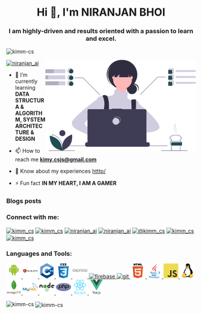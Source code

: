<h1 align="center">Hi 👋, I'm NIRANJAN BHOI</h1>
<h3 align="center">I am highly-driven and results oriented with a passion to learn and excel.</h3>

<p align="left"> <img src="https://komarev.com/ghpvc/?username=kimm-cs&label=Profile%20views&color=0e75b6&style=flat" alt="kimm-cs" /> </p>
<img align="right" alt="Coding" width="400" src="https://raw.githubusercontent.com/kimm-cs/kimm-cs/5e4a896a8af608d82559fb04e3397d0cea3a476e/girl_laptop.svg">

<p align="left"> <a href="https://twitter.com/niranjan_ai" target="blank"><img src="https://img.shields.io/twitter/follow/niranjan_ai?logo=twitter&style=for-the-badge" alt="niranjan_ai" /></a> </p>

- 🌱 I’m currently learning **DATA STRUCTURA & ALGORITHM, SYSTEM ARCHITECTURE & DESIGN**

- 📫 How to reach me **kimy.csjs@gmail.com**

- 📄 Know about my experiences [htttp/](htttp/)

- ⚡ Fun fact **IN MY HEART, I AM A GAMER**

### Blogs posts
<!-- BLOG-POST-LIST:START -->
<!-- BLOG-POST-LIST:END -->

<h3 align="left">Connect with me:</h3>
<p align="left">
<a href="https://codepen.io/kimm_cs" target="blank"><img align="center" src="https://cdn.jsdelivr.net/npm/simple-icons@3.0.1/icons/codepen.svg" alt="kimm_cs" height="30" width="40" /></a>
<a href="https://dev.to/kimm_cs" target="blank"><img align="center" src="https://cdn.jsdelivr.net/npm/simple-icons@3.0.1/icons/dev-dot-to.svg" alt="kimm_cs" height="30" width="40" /></a>
<a href="https://twitter.com/niranjan_ai" target="blank"><img align="center" src="https://cdn.jsdelivr.net/npm/simple-icons@3.0.1/icons/twitter.svg" alt="niranjan_ai" height="30" width="40" /></a>
<a href="https://instagram.com/niranjan_ai" target="blank"><img align="center" src="https://cdn.jsdelivr.net/npm/simple-icons@3.0.1/icons/instagram.svg" alt="niranjan_ai" height="30" width="40" /></a>
<a href="https://medium.com/@kimm_cs" target="blank"><img align="center" src="https://cdn.jsdelivr.net/npm/simple-icons@3.0.1/icons/medium.svg" alt="@kimm_cs" height="30" width="40" /></a>
<a href="https://www.hackerrank.com/kimm_cs" target="blank"><img align="center" src="https://cdn.jsdelivr.net/npm/simple-icons@3.0.1/icons/hackerrank.svg" alt="kimm_cs" height="30" width="40" /></a>
<a href="https://auth.geeksforgeeks.org/user/kimm_cs" target="blank"><img align="center" src="https://cdn.jsdelivr.net/npm/simple-icons@3.0.1/icons/geeksforgeeks.svg" alt="kimm_cs" height="30" width="40" /></a>
</p>

<h3 align="left">Languages and Tools:</h3>
<p align="left"> <a href="https://developer.android.com" target="_blank"> <img src="https://raw.githubusercontent.com/devicons/devicon/master/icons/android/android-original-wordmark.svg" alt="android" width="40" height="40"/> </a> <a href="https://angular.io" target="_blank"> <img src="https://raw.githubusercontent.com/devicons/devicon/master/icons/angularjs/angularjs-original-wordmark.svg" alt="angularjs" width="40" height="40"/> </a> <a href="https://www.w3schools.com/cpp/" target="_blank"> <img src="https://raw.githubusercontent.com/devicons/devicon/master/icons/cplusplus/cplusplus-original.svg" alt="cplusplus" width="40" height="40"/> </a> <a href="https://www.w3schools.com/css/" target="_blank"> <img src="https://raw.githubusercontent.com/devicons/devicon/master/icons/css3/css3-original-wordmark.svg" alt="css3" width="40" height="40"/> </a> <a href="https://expressjs.com" target="_blank"> <img src="https://raw.githubusercontent.com/devicons/devicon/master/icons/express/express-original-wordmark.svg" alt="express" width="40" height="40"/> </a> <a href="https://firebase.google.com/" target="_blank"> <img src="https://www.vectorlogo.zone/logos/firebase/firebase-icon.svg" alt="firebase" width="40" height="40"/> </a> <a href="https://git-scm.com/" target="_blank"> <img src="https://www.vectorlogo.zone/logos/git-scm/git-scm-icon.svg" alt="git" width="40" height="40"/> </a> <a href="https://www.w3.org/html/" target="_blank"> <img src="https://raw.githubusercontent.com/devicons/devicon/master/icons/html5/html5-original-wordmark.svg" alt="html5" width="40" height="40"/> </a> <a href="https://www.java.com" target="_blank"> <img src="https://raw.githubusercontent.com/devicons/devicon/master/icons/java/java-original.svg" alt="java" width="40" height="40"/> </a> <a href="https://developer.mozilla.org/en-US/docs/Web/JavaScript" target="_blank"> <img src="https://raw.githubusercontent.com/devicons/devicon/master/icons/javascript/javascript-original.svg" alt="javascript" width="40" height="40"/> </a> <a href="https://www.linux.org/" target="_blank"> <img src="https://raw.githubusercontent.com/devicons/devicon/master/icons/linux/linux-original.svg" alt="linux" width="40" height="40"/> </a> <a href="https://www.mongodb.com/" target="_blank"> <img src="https://raw.githubusercontent.com/devicons/devicon/master/icons/mongodb/mongodb-original-wordmark.svg" alt="mongodb" width="40" height="40"/> </a> <a href="https://www.mysql.com/" target="_blank"> <img src="https://raw.githubusercontent.com/devicons/devicon/master/icons/mysql/mysql-original-wordmark.svg" alt="mysql" width="40" height="40"/> </a> <a href="https://nodejs.org" target="_blank"> <img src="https://raw.githubusercontent.com/devicons/devicon/master/icons/nodejs/nodejs-original-wordmark.svg" alt="nodejs" width="40" height="40"/> </a> <a href="https://www.php.net" target="_blank"> <img src="https://raw.githubusercontent.com/devicons/devicon/master/icons/php/php-original.svg" alt="php" width="40" height="40"/> </a> <a href="https://reactjs.org/" target="_blank"> <img src="https://raw.githubusercontent.com/devicons/devicon/master/icons/react/react-original-wordmark.svg" alt="react" width="40" height="40"/> </a> <a href="https://vuejs.org/" target="_blank"> <img src="https://raw.githubusercontent.com/devicons/devicon/master/icons/vuejs/vuejs-original-wordmark.svg" alt="vuejs" width="40" height="40"/> </a> </p>

<p><img align="left" src="https://github-readme-stats.vercel.app/api/top-langs?username=kimm-cs&show_icons=true&locale=en&layout=compact" alt="kimm-cs" /></p>

<p>&nbsp;<img align="center" src="https://github-readme-stats.vercel.app/api?username=kimm-cs&show_icons=true&locale=en" alt="kimm-cs" /></p>
